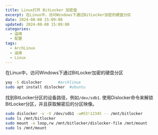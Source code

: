 ```yaml
---
title: Linux打开 BitLocker 加密盘
excerpt: 在Linux中，访问Windows下通过BitLocker加密的硬盘分区
date: 2024-08-08 15:09:00
updated: 2024-08-08 15:09:00
categories:
  - 运维
  - 配置
tags:
  - ArchLinux
  - 运维
  - Linux
---
```


在Linux中，访问Windows下通过BitLocker加密的硬盘分区

```bash
yay -S dislocker       #archlinux
sudo apt install dislocker  #ubuntu
```

找到BitLocker分区的设备路径，例如`/dev/sdb1`. 使用Dislocker命令来解锁BitLocker分区，并且获取解密后的分区映像。

```bash
sudo dislocker -v -V /dev/sdb1 -u#53!12345 -- /mnt/bitlocker
sudo ls /mnt/bitlocker
sudo mount -o loop,rw /mnt/bitlocker/dislocker-file /mnt/mount
sudo ls /mnt/mount
```
